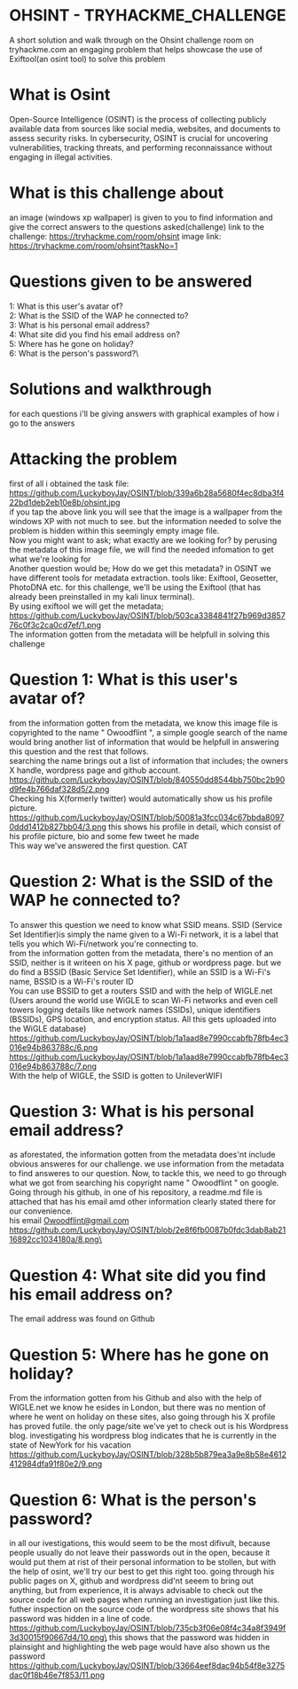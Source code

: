 # OHSINT - TRYHACKME_CHALLENGE
A short solution and walk through on the Ohsint challenge room on tryhackme.com an engaging problem that helps showcase the use of Exiftool(an osint tool) to solve this problem

# What is Osint
Open-Source Intelligence (OSINT) is the process of collecting publicly available data from sources like social media, websites, and documents to assess security risks. In cybersecurity, OSINT is crucial for uncovering vulnerabilities, tracking threats, and performing reconnaissance without engaging in illegal activities.

# What is this challenge about
an image (windows xp wallpaper) is given to you to find information and give the correct answers to the questions asked(challenge)
link to the challenge: https://tryhackme.com/room/ohsint
image link: https://tryhackme.com/room/ohsint?taskNo=1

# Questions given to be answered
1: What is this user's avatar of?\
2: What is the SSID of the WAP he connected to?\
3: What is his personal email address?\
4: What site did you find his email address on?\
5: Where has he gone on holiday?\
6: What is the person's password?\

# Solutions and walkthrough
for each questions i'll be giving answers with graphical examples of how i go to the answers

# Attacking the problem
first of all i obtained the task file: https://github.com/LuckyboyJay/OSINT/blob/339a6b28a5680f4ec8dba3f422bd1deb2eb10e8b/ohsint.jpg \
if you tap the above link you will see that the image is a wallpaper from the windows XP with not much to see. but the information needed to solve
the problem is hidden within this seemingly empty image file.\
Now you might want to ask; what exactly are we looking for? by perusing the metadata of this image file, we will find the needed infomation to get what we're looking for\
Another question would be; How do we get this metadata? in OSINT we have different tools for metadata extraction. tools like: Exiftool, Geosetter, PhotoDNA etc. for this challenge, we'll be
using the Exiftool (that has already been preinstalled in my kali linux terminal).\
By using exiftool we will get the metadata; https://github.com/LuckyboyJay/OSINT/blob/503ca3384841f27b969d385776c0f3c2ca0cd7ef/1.png \
The information gotten from the metadata will be helpfull in solving this challenge

# Question 1: What is this user's avatar of?
from the information gotten from the metadata, we know this image file is copyrighted to the name " Owoodflint ", a simple google search of the name would bring another list of information that would
be helpfull in answering this question and the rest that follows.\
searching the name brings out a list of information that includes; the owners X handle, wordpress page and github account. https://github.com/LuckyboyJay/OSINT/blob/840550dd8544bb750bc2b90d9fe4b766daf328d5/2.png \
Checking his X(formerly twitter) would automatically show us his profile picture. https://github.com/LuckyboyJay/OSINT/blob/50081a3fcc034c67bbda80970ddd1412b827bb04/3.png this shows his profile in detail, which consist of his profile picture, bio and some few tweet he made \
This way we've answered the first question. CAT

# Question 2: What is the SSID of the WAP he connected to?
To answer this question we need to know what SSID means. SSID (Service Set Identifier)is simply the name given to a Wi-Fi network, it is a label that tells you which Wi-Fi/network you're connecting to.\
from the information gotten from the metadata, there's no mention of an SSID, neither is it writeen on his  X page, github or wordpress page. but we do find a BSSID (Basic Service Set Identifier), while an SSID is
a Wi-Fi's name, BSSID is a Wi-Fi's router ID\
You can use BSSID to get a routers SSID and with the help of WIGLE.net (Users around the world use WiGLE to scan Wi-Fi networks and even cell towers logging details like network names (SSIDs), unique identifiers (BSSIDs), GPS location, and encryption status. All this gets uploaded into the WiGLE database)\
https://github.com/LuckyboyJay/OSINT/blob/1a1aad8e7990ccabfb78fb4ec3016e94b863788c/6.png \
https://github.com/LuckyboyJay/OSINT/blob/1a1aad8e7990ccabfb78fb4ec3016e94b863788c/7.png \
With the help of WIGLE, the SSID is gotten to UnileverWIFI

# Question 3: What is his personal email address?
as aforestated, the information gotten from the metadata does'nt include obvious answeres for our challenge. we use information from the metadata to find answeres to our question. Now, to tackle this, we need to go through what we got from
searching his copyright name " Owoodflint " on  google. Going through his github, in one of his repository, a readme.md file is attached that has his email amd other information clearly stated there for our convenience.\
his email Owoodflint@gmail.com\
https://github.com/LuckyboyJay/OSINT/blob/2e8f6fb0087b0fdc3dab8ab2116892cc1034180a/8.png\

# Question 4: What site did you find his email address on?
The email address was found on Github

# Question 5: Where has he gone on holiday?
From the information gotten from his Github and also with the help of WIGLE.net we know he esides in London, but there was no mention of where he went on holiday on these sites, also going through his X profile
has proved futile. the only page/site we've yet to check out is his Wordpress blog. investigating his wordpress blog indicates that he is currently in the state of NewYork for his vacation\
https://github.com/LuckyboyJay/OSINT/blob/328b5b879ea3a9e8b58e4612412984dfa91f80e2/9.png

# Question 6: What is the person's password?
in all our ivestigations, this would seem to be the most difivult, because people usually do not leave their passwords out in the open, because it would put them at rist of their personal information to be stollen, but with the help of osint,
we'll try our best to get this right too. going through his public pages on X, github and wordpress did'nt seeem to bring out anything, but from experience, it is always advisable to check out the source code for all web pages when running an investigation just like this. futher inspection on the source code of the wordpress site shows that his password was hidden in a line of code.\
https://github.com/LuckyboyJay/OSINT/blob/735cb3f06e08f4c34a8f3949f3d30015f90667d4/10.png\
this shows that the password was hidden in plainsight and highlighting the web page would have also shown us the password\
https://github.com/LuckyboyJay/OSINT/blob/33664eef8dac94b54f8e3275dac0f18b46e7f853/11.png



























